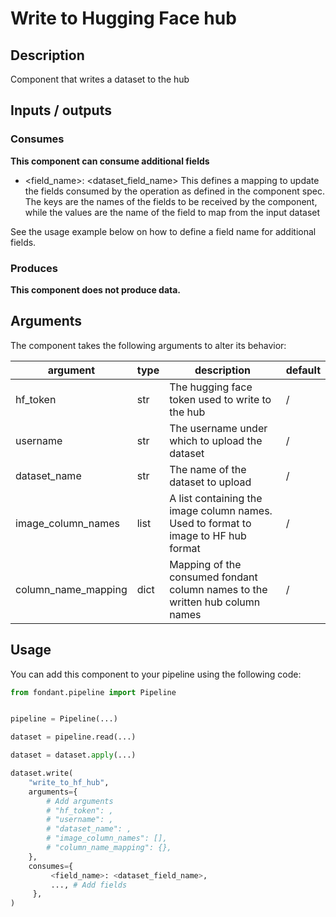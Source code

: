 # Write to Hugging Face hub

<a id="write_to_hugging_face_hub#description"></a>
## Description
Component that writes a dataset to the hub

<a id="write_to_hugging_face_hub#inputs_outputs"></a>
## Inputs / outputs 

<a id="write_to_hugging_face_hub#consumes"></a>
### Consumes 

**This component can consume additional fields**
- <field_name>: <dataset_field_name>
This defines a mapping to update the fields consumed by the operation as defined in the component spec.
The keys are the names of the fields to be received by the component, while the values are 
the name of the field to map from the input dataset

See the usage example below on how to define a field name for additional fields.




<a id="write_to_hugging_face_hub#produces"></a>  
### Produces 


**This component does not produce data.**

<a id="write_to_hugging_face_hub#arguments"></a>
## Arguments

The component takes the following arguments to alter its behavior:

| argument | type | description | default |
| -------- | ---- | ----------- | ------- |
| hf_token | str | The hugging face token used to write to the hub | / |
| username | str | The username under which to upload the dataset | / |
| dataset_name | str | The name of the dataset to upload | / |
| image_column_names | list | A list containing the image column names. Used to format to image to HF hub format | / |
| column_name_mapping | dict | Mapping of the consumed fondant column names to the written hub column names | / |

<a id="write_to_hugging_face_hub#usage"></a>
## Usage 

You can add this component to your pipeline using the following code:

```python
from fondant.pipeline import Pipeline


pipeline = Pipeline(...)

dataset = pipeline.read(...)

dataset = dataset.apply(...)

dataset.write(
    "write_to_hf_hub",
    arguments={
        # Add arguments
        # "hf_token": ,
        # "username": ,
        # "dataset_name": ,
        # "image_column_names": [],
        # "column_name_mapping": {},
    },
    consumes={
         <field_name>: <dataset_field_name>,
         ..., # Add fields
     },
)
```

